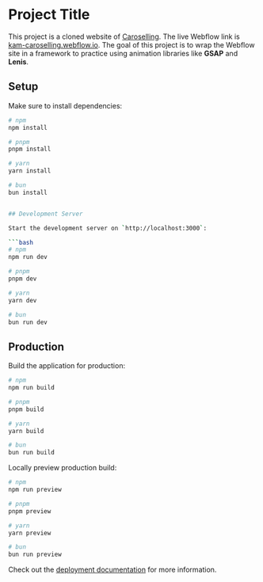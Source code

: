 # Project Title

This project is a cloned website of [Caroselling](https://caroselling.it/). The live Webflow link is [kam-caroselling.webflow.io](https://kam-caroselling.webflow.io/). The goal of this project is to wrap the Webflow site in a framework to practice using animation libraries like **GSAP** and **Lenis**.

## Setup

Make sure to install dependencies:

```bash
# npm
npm install

# pnpm
pnpm install

# yarn
yarn install

# bun
bun install


## Development Server

Start the development server on `http://localhost:3000`:

```bash
# npm
npm run dev

# pnpm
pnpm dev

# yarn
yarn dev

# bun
bun run dev
```

## Production

Build the application for production:

```bash
# npm
npm run build

# pnpm
pnpm build

# yarn
yarn build

# bun
bun run build
```

Locally preview production build:

```bash
# npm
npm run preview

# pnpm
pnpm preview

# yarn
yarn preview

# bun
bun run preview
```

Check out the [deployment documentation](https://nuxt.com/docs/getting-started/deployment) for more information.
